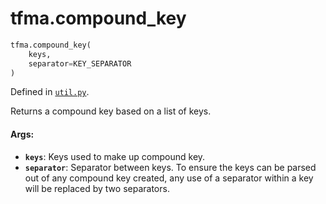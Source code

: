 <div itemscope itemtype="http://developers.google.com/ReferenceObject">
<meta itemprop="name" content="tfma.compound_key" />
<meta itemprop="path" content="Stable" />
</div>

# tfma.compound_key

``` python
tfma.compound_key(
    keys,
    separator=KEY_SEPARATOR
)
```



Defined in [`util.py`](https://github.com/tensorflow/model-analysis/tree/master/tensorflow_model_analysis/util.py).

<!-- Placeholder for "Used in" -->

Returns a compound key based on a list of keys.

#### Args:

* <b>`keys`</b>: Keys used to make up compound key.
* <b>`separator`</b>: Separator between keys. To ensure the keys can be parsed out of
    any compound key created, any use of a separator within a key will be
    replaced by two separators.